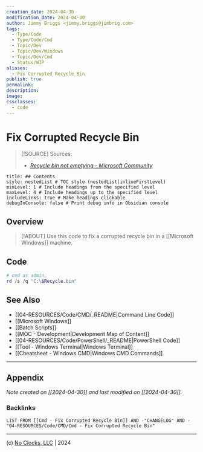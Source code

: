 ```yaml
---
creation_date: 2024-04-30
modification_date: 2024-04-30
author: Jimmy Briggs <jimmy.briggs@jimbrig.com>
tags:
  - Type/Code
  - Type/Code/Cmd
  - Topic/Dev
  - Topic/Dev/Windows
  - Topic/Dev/Cmd
  - Status/WIP
aliases:
  - Fix Corrupted Recycle Bin
publish: true
permalink:
description:
image:
cssclasses:
  - code
---
```


# Fix Corrupted Recycle Bin

> [!SOURCE] Sources:
> - *[Recycle bin not emptying - Microsoft Community](https://answers.microsoft.com/en-us/windows/forum/all/recycle-bin-not-emptying/404e6fbc-3647-403e-84a1-b53821b119a6)*

```table-of-contents
title: ## Contents 
style: nestedList # TOC style (nestedList|inlineFirstLevel)
minLevel: 1 # Include headings from the specified level
maxLevel: 4 # Include headings up to the specified level
includeLinks: true # Make headings clickable
debugInConsole: false # Print debug info in Obsidian console
```

## Overview

> [!ABOUT]
> Use this code to fix a corrupted recycle bin in a [[Microsoft Windows]] machine.

## Code

```powershell
# cmd as admin
rd /s /q "C:\$Recycle.bin"
```

## See Also

- [[04-RESOURCES/Code/CMD/_README|Command Line Code]]
- [[Microsoft Windows]]
- [[Batch Scripts]]
- [[MOC - Development|Development Map of Content]]
- [[04-RESOURCES/Code/PowerShell/_README|PowerShell Code]]
- [[Tool - Windows Terminal|Windows Terminal]]
- [[Cheatsheet - Windows CMD|Windows CMD Commands]]

***

## Appendix

*Note created on [[2024-04-30]] and last modified on [[2024-04-30]].*

### Backlinks

```dataview
LIST FROM [[Cmd - Fix Corrupted Recycle Bin]] AND -"CHANGELOG" AND -"04-RESOURCES/Code/CMD/Cmd - Fix Corrupted Recycle Bin"
```

***

(c) [No Clocks, LLC](https://github.com/noclocks) | 2024
